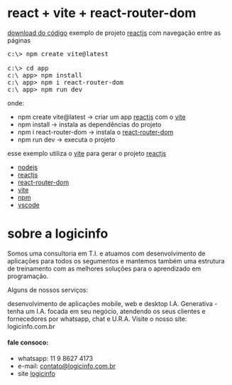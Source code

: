 # react + vite + react-router-dom
[download do código](https://github.com/logicinfocursos/reactjs_router-dom-example)
exemplo de projeto [reactjs](https://react.dev/) com navegação entre as páginas

<pre>
c:\> npm create vite@latest

c:\> cd app
c:\ app> npm install
c:\ app> npm i react-router-dom
c:\ app> npm run dev
</pre>

onde:
- npm create vite@latest -> criar um app [reactjs](https://react.dev/) com o [vite](https://vitejs.dev/)
- npm install -> instala as dependências do projeto
- npm i react-router-dom -> instala o [react-router-dom](https://reactrouter.com/en/main)
- npm run dev -> executa o projeto

esse exemplo utiliza o [vite](https://vitejs.dev/) para gerar o projeto [reactjs](https://react.dev/)
- [nodejs](https://nodejs.org/pt)
- [reactjs](https://react.dev/)
- [react-router-dom](https://reactrouter.com/en/main)
- [vite](https://vitejs.dev/)
- [npm](https://www.npmjs.com/)
- [vscode](https://code.visualstudio.com/)

# sobre a logicinfo
Somos uma consultoria em T.I. e atuamos com desenvolvimento de aplicações para todos os segumentos e mantemos também uma estrutura de treinamento com as melhores soluções para o aprendizado em programação.

Alguns de nossos serviços:

desenvolvimento de aplicações mobile, web e desktop
I.A. Generativa - tenha um I.A. focada em seu negócio, atendendo os seus clientes e fornecedores por whatsapp, chat e U.R.A.
Visite o nosso site: logicinfo.com.br

#### fale consoco: 
- whatsapp: 11 9 8627 4173 
- e-mail: [contato@logicinfo.com.br](contato@logicinfo.com.br)
- site [logicinfo](https://logicinfo.com.br/)